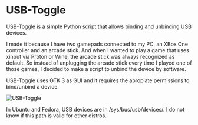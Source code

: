 # USB-Toggle

USB-Toggle is a simple Python script that allows binding and unbinding USB devices.

I made it because I have two gamepads connected to my PC, an XBox One controller and an arcade stick. And when I wanted to play a game that uses xinput via Proton or Wine, the arcade stick was always recognized as default. So instead of unplugging the arcade stick every time I played one of those games, I decided to make a script to unbind the device by software.

USB-Toggle uses GTK 3 as GUI and it requires the apropiate permissions to bind/unbind a device.


![USB-Toggle](https://www.dropbox.com/s/6gu4kc68ytqnleu/usb-toggle.png?raw=1)


In Ubuntu and Fedora, USB devices are in /sys/bus/usb/devices/. I do not know if this path is valid for other distros.


